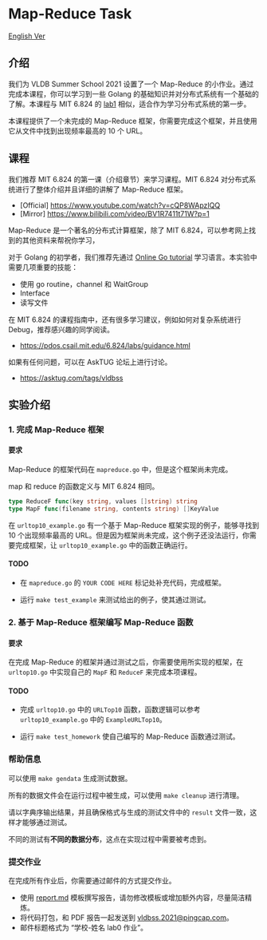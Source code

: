 # Map-Reduce Task

[English Ver](./README.md)

## 介绍

我们为 VLDB Summer School 2021 设置了一个 Map-Reduce 的小作业。通过完成本课程，你可以学习到一些 Golang 的基础知识并对分布式系统有一个基础的了解。本课程与 MIT 6.824 的 [lab1](https://pdos.csail.mit.edu/6.824/labs/lab-mr.html) 相似，适合作为学习分布式系统的第一步。

本课程提供了一个未完成的 Map-Reduce 框架，你需要完成这个框架，并且使用它从文件中找到出现频率最高的 10 个 URL。

## 课程

我们推荐 MIT 6.824 的第一课（介绍章节）来学习课程。MIT 6.824 对分布式系统进行了整体介绍并且详细的讲解了 Map-Reduce 框架。

- [Official] https://www.youtube.com/watch?v=cQP8WApzIQQ
- [Mirror] https://www.bilibili.com/video/BV1R7411t71W?p=1

Map-Reduce 是一个著名的分布式计算框架，除了 MIT 6.824，可以参考网上找到的其他资料来帮祝你学习，

对于 Golang 的初学者，我们推荐先通过 [Online Go tutorial](https://tour.golang.org/) 学习语言。本实验中需要几项重要的技能：

- 使用 go routine，channel 和 WaitGroup
- Interface
- 读写文件

在 MIT 6.824 的课程指南中，还有很多学习建议，例如如何对复杂系统进行 Debug，推荐感兴趣的同学阅读。

- https://pdos.csail.mit.edu/6.824/labs/guidance.html

如果有任何问题，可以在 AskTUG 论坛上进行讨论。

- https://asktug.com/tags/vldbss

## 实验介绍

### 1. 完成 Map-Reduce 框架

#### 要求

Map-Reduce 的框架代码在 `mapreduce.go` 中，但是这个框架尚未完成。

map 和 reduce 的函数定义与 MIT 6.824 相同。

```go
type ReduceF func(key string, values []string) string
type MapF func(filename string, contents string) []KeyValue
```

在 `urltop10_example.go` 有一个基于 Map-Reduce 框架实现的例子，能够寻找到 10 个出现频率最高的 URL。但是因为框架尚未完成，这个例子还没法运行，你需要完成框架，让 `urltop10_example.go` 中的函数正确运行。

#### TODO

- 在 `mapreduce.go` 的 `YOUR CODE HERE` 标记处补充代码，完成框架。

- 运行 `make test_example` 来测试给出的例子，使其通过测试。

### 2. 基于 Map-Reduce 框架编写 Map-Reduce 函数

#### 要求

在完成 Map-Reduce 的框架并通过测试之后，你需要使用所实现的框架，在 `urltop10.go` 中实现自己的 `MapF` 和 `ReduceF` 来完成本项课程。

#### TODO

- 完成 `urltop10.go` 中的 `URLTop10` 函数，函数逻辑可以参考 `urltop10_example.go` 中的 `ExampleURLTop10`。

- 运行 `make test_homework` 使自己编写的 Map-Reduce 函数通过测试。

### 帮助信息

可以使用 `make gendata` 生成测试数据。

所有的数据文件会在运行过程中被生成，可以使用 `make cleanup` 进行清理。

请以字典序输出结果，并且确保格式与生成的测试文件中的 `result` 文件一致，这样才能够通过测试。

不同的测试有**不同的数据分布**，这点在实现过程中需要被考虑到。

### 提交作业

在完成所有作业后，你需要通过邮件的方式提交作业。

- 使用 [report.md](./report.md) 模板撰写报告，请勿修改模板或增加额外内容，尽量简洁精炼。
- 将代码打包，和 PDF 报告一起发送到 vldbss.2021@pingcap.com。
- 邮件标题格式为 “学校-姓名 lab0 作业”。
